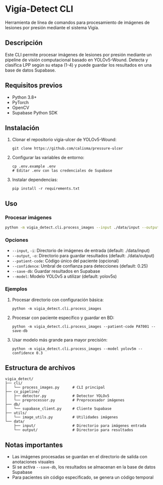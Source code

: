 # Vigía-Detect CLI

Herramienta de línea de comandos para procesamiento de imágenes de lesiones por presión mediante el sistema Vigía.

## Descripción

Este CLI permite procesar imágenes de lesiones por presión mediante un pipeline de visión computacional basado en YOLOv5-Wound. Detecta y clasifica LPP según su etapa (1-4) y puede guardar los resultados en una base de datos Supabase.

## Requisitos previos

- Python 3.8+
- PyTorch
- OpenCV
- Supabase Python SDK

## Instalación

1. Clonar el repositorio vigia-ulcer de YOLOv5-Wound:
   ```
   git clone https://github.com/calisma/pressure-ulcer
   ```

2. Configurar las variables de entorno:
   ```
   cp .env.example .env
   # Editar .env con las credenciales de Supabase
   ```

3. Instalar dependencias:
   ```
   pip install -r requirements.txt
   ```

## Uso

### Procesar imágenes

```bash
python -m vigia_detect.cli.process_images --input ./data/input --output ./data/output
```

### Opciones

- `--input`, `-i`: Directorio de imágenes de entrada (default: ./data/input)
- `--output`, `-o`: Directorio para guardar resultados (default: ./data/output)
- `--patient-code`: Código único del paciente (opcional)
- `--confidence`: Umbral de confianza para detecciones (default: 0.25)
- `--save-db`: Guardar resultados en Supabase
- `--model`: Modelo YOLOv5 a utilizar (default: yolov5s)

### Ejemplos

1. Procesar directorio con configuración básica:
   ```
   python -m vigia_detect.cli.process_images
   ```

2. Procesar con paciente específico y guardar en BD:
   ```
   python -m vigia_detect.cli.process_images --patient-code PAT001 --save-db
   ```

3. Usar modelo más grande para mayor precisión:
   ```
   python -m vigia_detect.cli.process_images --model yolov5m --confidence 0.3
   ```

## Estructura de archivos

```
vigia_detect/
├── cli/
│   └── process_images.py      # CLI principal
├── cv_pipeline/
│   ├── detector.py            # Detector YOLOv5
│   └── preprocessor.py        # Preprocesador imágenes
├── db/
│   └── supabase_client.py     # Cliente Supabase
├── utils/
│   └── image_utils.py         # Utilidades imágenes
└── data/
    ├── input/                 # Directorio para imágenes entrada
    └── output/                # Directorio para resultados
```

## Notas importantes

- Las imágenes procesadas se guardan en el directorio de salida con anotaciones visuales
- Si se activa `--save-db`, los resultados se almacenan en la base de datos Supabase
- Para pacientes sin código especificado, se genera un código temporal
